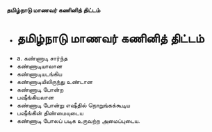 **தமிழ்நாடு மாணவர் கணினித் திட்டம்**
- # தமிழ்நாடு மாணவர் கணினித் திட்டம்
- a. கண்ணாடி சார்ந்த
- கண்ணாடியாலான
- கண்ணாடியடங்கிய
- கண்ணாடியிலிருந்து உண்டான
- கண்ணாடி போன்ற
- பஷீங்கியலான
- கண்ணாடி போன்று எஷீதில் நொறுங்கக்கூடிய
- பஷீங்கின் திண்மையுடைய
- கண்ணாடி போலப் படிக உருவற்ற அமைப்புடைய.

